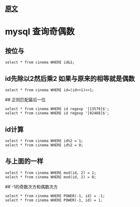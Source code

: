 
## [原文](https://blog.csdn.net/zhazhagu/article/details/80452473)

# mysql 查询奇偶数



## 按位与
```mysql
select * from cinema WHERE id&1; 

```
## id先除以2然后乘2 如果与原来的相等就是偶数
```mysql
select * from cinema WHERE id=(id>>1)<<1; 
```
## 正则匹配最后一位
```mysql
select * from cinema WHERE id regexp '[13579]$';
select * from cinema WHERE id regexp '[02468]$';

```
## id计算
```mysql
select * from cinema WHERE id%2 = 1;
select * from cinema WHERE id%2 = 0;

```
## 与上面的一样
```mysql
select * from cinema WHERE mod(id, 2) = 1;
select * from cinema WHERE mod(id, 2) = 0;

```
## -1的奇数次方和偶数次方
```mysql
select * from cinema WHERE POWER(-1, id) = -1;
select * from cinema WHERE POWER(-1, id) = 1; 

```